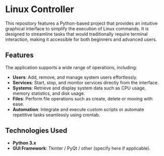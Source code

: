 # Linux Controller

This repository features a Python-based project that provides an intuitive graphical interface to simplify the execution of Linux commands. It is designed to streamline tasks that would traditionally require terminal interaction, making it accessible for both beginners and advanced users.

## Features

The application supports a wide range of operations, including:

- **Users**: Add, remove, and manage system users effortlessly.
- **Services**: Start, stop, and monitor services directly from the interface.
- **Systems**: Retrieve and display system data such as CPU usage, memory statistics, and disk usage.
- **Files**: Perform file operations such as create, delete or moving with ease.
- **Automation**: Integrate and execute custom scripts or automate repetitive tasks seamlessly using crontab.

## Technologies Used

- **Python 3.x**
- **GUI Framework**: Tkinter / PyQt / other (specify here if applicable).
